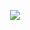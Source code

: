 <p align="center">
  <img src ="https://raw.githubusercontent.com/remirobert/Camembert/master/ressources/CamembertLogo.png"/>
</p>
